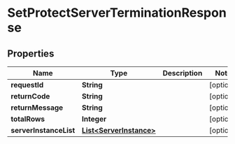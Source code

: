 
# SetProtectServerTerminationResponse

## Properties
Name | Type | Description | Notes
------------ | ------------- | ------------- | -------------
**requestId** | **String** |  |  [optional]
**returnCode** | **String** |  |  [optional]
**returnMessage** | **String** |  |  [optional]
**totalRows** | **Integer** |  |  [optional]
**serverInstanceList** | [**List&lt;ServerInstance&gt;**](ServerInstance.md) |  |  [optional]




